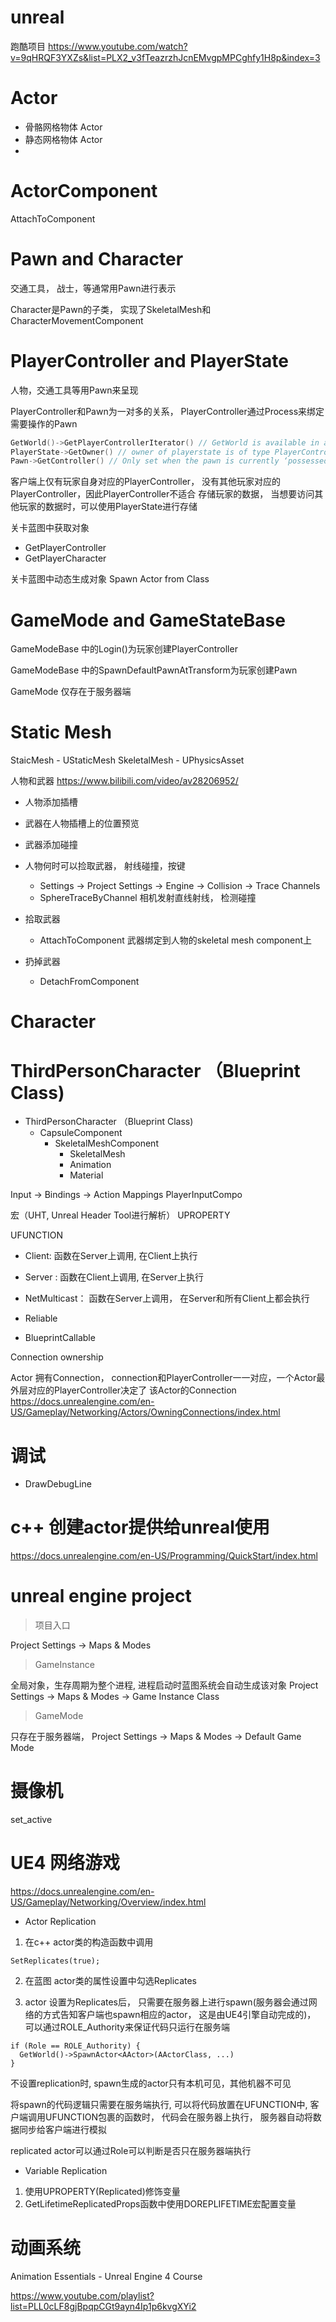 # unreal

跑酷项目
https://www.youtube.com/watch?v=9qHRQF3YXZs&list=PLX2_v3fTeazrzhJcnEMvgpMPCghfy1H8p&index=3


# Actor 

- 骨骼网格物体 Actor
- 静态网格物体 Actor
- 
# ActorComponent

AttachToComponent


# Pawn and Character 

交通工具， 战士，等通常用Pawn进行表示 

Character是Pawn的子类， 实现了SkeletalMesh和CharacterMovementComponent 


# PlayerController and PlayerState

人物，交通工具等用Pawn来呈现

PlayerController和Pawn为一对多的关系， PlayerController通过Process来绑定需要操作的Pawn



```c++
GetWorld()->GetPlayerControllerIterator() // GetWorld is available in any Actor instance
PlayerState->GetOwner() // owner of playerstate is of type PlayerController, you will need to cast it to PlayerController yourself.
Pawn->GetController() // Only set when the pawn is currently ‘possessed’ (ie. controlled) by a PlayerController.
```

客户端上仅有玩家自身对应的PlayerController， 没有其他玩家对应的PlayerController，因此PlayerController不适合
存储玩家的数据， 当想要访问其他玩家的数据时，可以使用PlayerState进行存储

关卡蓝图中获取对象
- GetPlayerController
- GetPlayerCharacter
  
关卡蓝图中动态生成对象
Spawn Actor from Class

# GameMode and GameStateBase

GameModeBase 中的Login()为玩家创建PlayerController

GameModeBase 中的SpawnDefaultPawnAtTransform为玩家创建Pawn

GameMode 仅存在于服务器端

# Static Mesh

StaicMesh - UStaticMesh
SkeletalMesh - UPhysicsAsset


人物和武器
https://www.bilibili.com/video/av28206952/

- 人物添加插槽

- 武器在人物插槽上的位置预览

- 武器添加碰撞

- 人物何时可以捡取武器， 射线碰撞，按键
  - Settings -> Project Settings -> Engine -> Collision -> Trace Channels 
  - SphereTraceByChannel 相机发射直线射线， 检测碰撞

- 拾取武器
  - AttachToComponent 武器绑定到人物的skeletal mesh component上

- 扔掉武器
  - DetachFromComponent 


# Character
# ThirdPersonCharacter （Blueprint Class)
- ThirdPersonCharacter （Blueprint Class)
  - CapsuleComponent
    - SkeletalMeshComponent
      - SkeletalMesh
      - Animation
      - Material

Input -> Bindings -> Action Mappings
PlayerInputCompo


宏（UHT, Unreal Header Tool进行解析）
UPROPERTY

UFUNCTION

  - Client: 函数在Server上调用, 在Client上执行
  - Server :  函数在Client上调用, 在Server上执行
  - NetMulticast： 函数在Server上调用， 在Server和所有Client上都会执行

  - Reliable 
  - BlueprintCallable

Connection ownership

Actor 拥有Connection，  connection和PlayerController一一对应，一个Actor最外层对应的PlayerController决定了
该Actor的Connection
https://docs.unrealengine.com/en-US/Gameplay/Networking/Actors/OwningConnections/index.html


# 调试
- DrawDebugLine


# c++ 创建actor提供给unreal使用
https://docs.unrealengine.com/en-US/Programming/QuickStart/index.html


# unreal engine project
> 项目入口

Project Settings -> Maps & Modes

> GameInstance

全局对象，生存周期为整个进程, 进程启动时蓝图系统会自动生成该对象
Project Settings -> Maps & Modes -> Game Instance Class

> GameMode

只存在于服务器端， 
Project Settings -> Maps & Modes -> Default Game Mode


# 摄像机
set_active

# UE4 网络游戏

https://docs.unrealengine.com/en-US/Gameplay/Networking/Overview/index.html

- Actor Replication

1. 在c++ actor类的构造函数中调用
```
SetReplicates(true);
```
2. 在蓝图 actor类的属性设置中勾选Replicates
  
3. actor 设置为Replicates后， 只需要在服务器上进行spawn(服务器会通过网络的方式告知客户端也spawn相应的actor， 这是由UE4引擎自动完成的)， 可以通过ROLE_Authority来保证代码只运行在服务端
```
if (Role == ROLE_Authority) {
  GetWorld()->SpawnActor<AActor>(AActorClass, ...)
}
```
不设置replication时, spawn生成的actor只有本机可见，其他机器不可见  

将spawn的代码逻辑只需要在服务端执行, 可以将代码放置在UFUNCTION中, 客户端调用UFUNCTION包裹的函数时，
代码会在服务器上执行， 服务器自动将数据同步给客户端进行模拟

replicated actor可以通过Role可以判断是否只在服务器端执行

- Variable Replication

1. 使用UPROPERTY(Replicated)修饰变量
2. GetLifetimeReplicatedProps函数中使用DOREPLIFETIME宏配置变量


# 动画系统

Animation Essentials - Unreal Engine 4 Course

https://www.youtube.com/playlist?list=PLL0cLF8gjBpqpCGt9ayn4Ip1p6kvgXYi2


